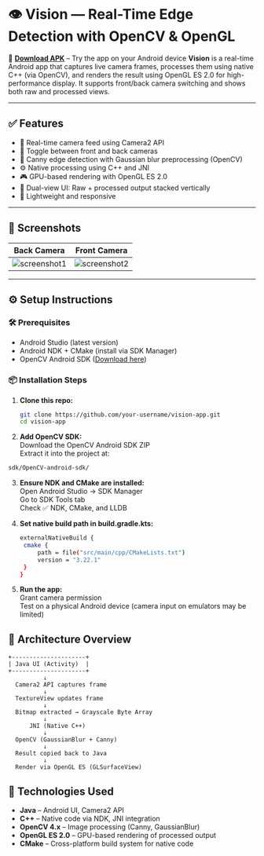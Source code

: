 # 👁️ Vision — Real-Time Edge Detection with OpenCV & OpenGL
📱 **[Download APK](https://drive.google.com/uc?export=download&id=1XBRpw693laX1Ll75UFAJmY2XWS68lYLM)** – Try the app on your Android device
**Vision** is a real-time Android app that captures live camera frames, processes them using native C++ (via OpenCV), and renders the result using OpenGL ES 2.0 for high-performance display. It supports front/back camera switching and shows both raw and processed views.

---

## ✅ Features

- 📸 Real-time camera feed using Camera2 API
- 🔄 Toggle between front and back cameras
- 🧠 Canny edge detection with Gaussian blur preprocessing (OpenCV)
- ⚙️ Native processing using C++ and JNI
- 🎮 GPU-based rendering with OpenGL ES 2.0
- 🔁 Dual-view UI: Raw + processed output stacked vertically
- 🎯 Lightweight and responsive

---

## 📸 Screenshots

| Back Camera                      | Front Camera     |
|----------------------------------|----------------------------------------|
| ![screenshot1](https://github.com/user-attachments/assets/4381547d-1efb-4b5b-b5da-97c3a2b6a205) | ![screenshot2](https://github.com/user-attachments/assets/d96d7212-ec17-4469-bb8d-ae5438ad4619)|





---

## ⚙️ Setup Instructions

### 🛠 Prerequisites

- Android Studio (latest version)
- Android NDK + CMake (install via SDK Manager)
- OpenCV Android SDK ([Download here](https://opencv.org/releases/))

### 📦 Installation Steps

1. **Clone this repo:**

   ```bash
   git clone https://github.com/your-username/vision-app.git
   cd vision-app
   ```
2.  **Add OpenCV SDK:** <br>
     Download the OpenCV Android SDK ZIP <br>
     Extract it into the project at:
    
   ```bash
   sdk/OpenCV-android-sdk/
   ```
3. **Ensure NDK and CMake are installed:** <br>
Open Android Studio → SDK Manager <br>
Go to SDK Tools tab <br>
Check ✅ NDK, CMake, and LLDB

4. **Set native build path in build.gradle.kts:**
   ```bash
   externalNativeBuild {
    cmake {
        path = file("src/main/cpp/CMakeLists.txt")
        version = "3.22.1"
    }
   }
   ```
5. **Run the app:** <br>
Grant camera permission <br>
Test on a physical Android device (camera input on emulators may be limited)

## 🧠 Architecture Overview

```plaintext
+---------------------+
| Java UI (Activity)  |
+---------------------+
          ↓
  Camera2 API captures frame
          ↓
  TextureView updates frame
          ↓
  Bitmap extracted → Grayscale Byte Array
          ↓
      JNI (Native C++)
          ↓
  OpenCV (GaussianBlur + Canny)
          ↓
  Result copied back to Java
          ↓
  Render via OpenGL ES (GLSurfaceView)
```
## 🧩 Technologies Used

- **Java** – Android UI, Camera2 API
- **C++** – Native code via NDK, JNI integration
- **OpenCV 4.x** – Image processing (Canny, GaussianBlur)
- **OpenGL ES 2.0** – GPU-based rendering of processed output
- **CMake** – Cross-platform build system for native code

   
